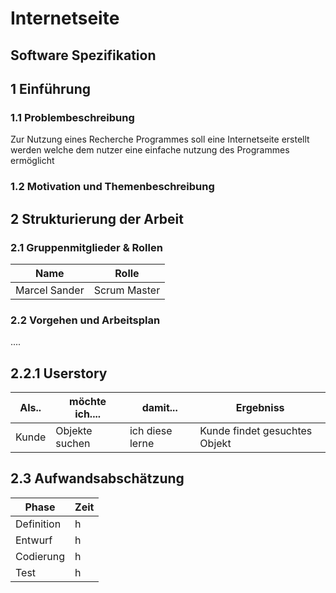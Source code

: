 # Internetseite

## Software Spezifikation

## 1 Einführung 
### 1.1 Problembeschreibung
Zur Nutzung eines Recherche Programmes soll eine Internetseite erstellt werden welche dem nutzer eine einfache nutzung des Programmes ermöglicht 

### 1.2 Motivation und Themenbeschreibung


## 2 Strukturierung der Arbeit


### 2.1 Gruppenmitglieder & Rollen
Name| Rolle 
-------- | -------- 
Marcel Sander  | Scrum Master  

### 2.2 Vorgehen und Arbeitsplan
....


## 2.2.1 Userstory

Als.. | möchte ich.... | damit...| Ergebniss
-------- | -------- | --------| --------
Kunde  | Objekte suchen   | ich diese lerne | Kunde findet gesuchtes Objekt


## 2.3 Aufwandsabschätzung
Phase| Zeit
-------- | -------- 
Definition  | h
Entwurf | h
Codierung  | h 
Test  | h
